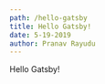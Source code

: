 ```yaml
---
path: /hello-gatsby
title: Hello Gatsby!
date: 5-19-2019
author: Pranav Rayudu
---
```


Hello Gatsby!